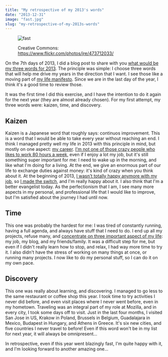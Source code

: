 ```yaml
---
title: "My retrospective of my 2013's words"
date: "2013-12-31"
image: "fast.jpg"
slug: "my-retrospective-of-my-2013s-words"
---
```


<figure>

![fast](images/fast.jpg)

<figcaption>

Creative Commons: https://www.flickr.com/photos/jre/473712033/

</figcaption>

</figure>

On the 7th days of 2013, I did a blog post to share with you [what would be my three words for 2013](https://fred.dev/my-3-words-for-2013/). The principle was simple: I choose three words that will help me drive my years in the direction that I want. I see those like a moving part of [my life manifesto](http://fred.dev/my-life-manifesto-v2/ "My life manifesto v2"). Since we are in the last day of the year, I think it's a good time to review those.

It was the first time I did this exercise, and I have the intention to do it again for the next year (they are almost already chosen). For my first attempt, my three words were: kaizen, time, and discovery.

## Kaizen

Kaizen is a Japanese word that roughly says: continuos improvement. This is a word that I would be able to take every year without reaching an end. I think I managed pretty well my life in 2013 with this principle in mind, but mostly on one aspect: [my career](http://fred.dev/three-months-as-a-mozillian/ "Three months as a Mozillian"). [I'm not one of those crazy people who likes to work 80 hours a week](https://fred.dev/work-hard-play-hard/ "Work hard, play hard"), even if I enjoy a lot my job, but it's still something super important for me: I need to wake up in the morning, and like what I'm doing for a living. At the end, we give an enormous part of our life to exchange duties against money: it's kind of crazy when you think about it. At the beginning of 2013, [I wasn't totally happy anymore with my job](http://fred.dev/im-leaving-microsoft-looking-for-a-new-opportunity/ "I’m leaving Microsoft, looking for a new opportunity"), so [I made the switch](http://fred.dev/im-joining-mozilla/ "I’m joining Mozilla"), and I'm really happy about it. I also think that I'm a better evangelist today. As the perfectionism that I am, I see many more aspects in my personal, and professional life that I would like to improve, but I'm satisfied about the journey I had until now.

## Time

This one was probably the hardest for me: I was tired of constantly running, having a full agenda, and always have stuff that I need to do. I end up all my projects, refuse many, and [concentrate on three important aspect of my life](http://fred.dev/focus/ "Focus"): my job, my blog, and my friends/family. It was a difficult step for me, but even if I didn't really learn how to stop, and relax, I had way more time to try it. I also didn't have the stress of working on many things at once, or running many projects. I now like to do my personal stuff, so I can do it on my own pace.

## Discovery

This one was really about learning, and discovering. I managed to go less to the same restaurant or coffee shop this year. I took time to try activities I never did before, and even visit places where I never went before, even in my hometown. Traveling was an integral part of my role at Mozilla, and in every city, I took some days off to visit. Just in the last four months, I visited San Jose in US, Krakow in Poland, Brussels in Belgium, Guadalajara in Mexico, Budapest in Hungary, and Athens in Greece. It's six new cities, and five countries I never travel to before! Even if this word won't be in my list for next year, it will always be omnipresent...

In retrospective, even if this year went blazingly fast, I'm quite happy with it, and I'm looking forward to another amazing one...
